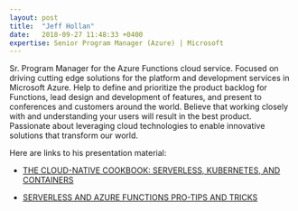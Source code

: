 ```yaml
---
layout: post
title:  "Jeff Hollan"
date:   2018-09-27 11:48:33 +0400
expertise: Senior Program Manager (Azure) | Microsoft
---
```


Sr. Program Manager for the Azure Functions cloud service. Focused on driving cutting edge solutions for the platform and development services in Microsoft Azure. Help to define and prioritize the product backlog for Functions, lead design and development of features, and present to conferences and customers around the world. Believe that working closely with and understanding your users will result in the best product. Passionate about leveraging cloud technologies to enable innovative solutions that transform our world.

Here are links to his presentation material:

- [THE CLOUD-NATIVE COOKBOOK: SERVERLESS, KUBERNETES, AND CONTAINERS](https://devintxcontent.blob.core.windows.net/showcontent/Speaker%20Presentations%20Spring%202019/%5BDevINT%5D%20The%20Cloud-Native%20Cookbook%20Serverless%2C%20Kubernetes%2C%20and%20Containers.pptx)

- [SERVERLESS AND AZURE FUNCTIONS PRO-TIPS AND TRICKS](https://devintxcontent.blob.core.windows.net/showcontent/Speaker%20Presentations%20Spring%202019/%5BDevINT%5D%20Azure%20Functions%20pro-tips%20and%20tricks.pptx)

